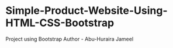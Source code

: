 # Simple-Product-Website-Using-HTML-CSS-Bootstrap

Project using Bootstrap
Author - Abu-Huraira Jameel
